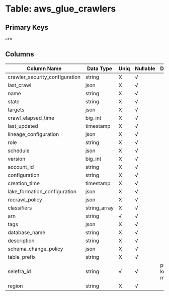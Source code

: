 # Table: aws_glue_crawlers

## Primary Keys 

```
arn
```


## Columns 

|  Column Name   |  Data Type  | Uniq | Nullable | Description | 
|  ----  | ----  | ----  | ----  | ---- | 
| crawler_security_configuration | string | X | √ |  | 
| last_crawl | json | X | √ |  | 
| name | string | X | √ |  | 
| state | string | X | √ |  | 
| targets | json | X | √ |  | 
| crawl_elapsed_time | big_int | X | √ |  | 
| last_updated | timestamp | X | √ |  | 
| lineage_configuration | json | X | √ |  | 
| role | string | X | √ |  | 
| schedule | json | X | √ |  | 
| version | big_int | X | √ |  | 
| account_id | string | X | √ |  | 
| configuration | string | X | √ |  | 
| creation_time | timestamp | X | √ |  | 
| lake_formation_configuration | json | X | √ |  | 
| recrawl_policy | json | X | √ |  | 
| classifiers | string_array | X | √ |  | 
| arn | string | √ | √ |  | 
| tags | json | X | √ |  | 
| database_name | string | X | √ |  | 
| description | string | X | √ |  | 
| schema_change_policy | json | X | √ |  | 
| table_prefix | string | X | √ |  | 
| selefra_id | string | √ | √ | primary keys value md5 | 
| region | string | X | √ |  | 


